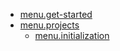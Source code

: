 - [menu.get-started](/docs/get-started)
- [menu.projects](/docs/project)
  - [menu.initialization](/docs/project/init)